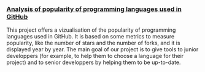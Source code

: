 
### [Analysis of popularity of programming languages used in GitHub](https://nellybarret.github.io/GithubLanguagesAnalysis/)

This project offers a vizualisation of the popularity of programming languages used in GitHub. 
It is based on some metrics to measure popularity, like the number of stars and the number of forks, and it is displayed year by year.
The main goal of our project is to give tools to junior developpers (for example, to help them to choose a language for their project) and to senior developpers by helping them to be up-to-date.

